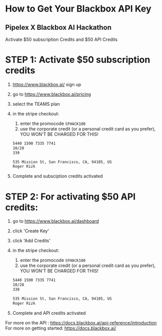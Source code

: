 # How to Get Your Blackbox API Key

## Pipelex X Blackbox AI Hackathon

Activate $50 subscription Credits and $50 API Credits


# STEP 1: Activate $50 subscription credits

1. https://www.blackbox.ai/ sign up
2. go to https://www.blackbox.ai/pricing
3. select the TEAMS plan
4. in the stripe checkout:
    1. enter the promocode `SFHACK100`
    2. use the corporate credit  (or a personal credit card as you prefer), YOU WON'T BE CHARGED FOR THIS!
    
    ```markdown
    5440 1500 7335 7741
    10/28
    339
    
    535 Mission St, San Francisco, CA, 94105, US
    Roger Rizk
    ```
    
5. Complete and subsciption credits activated

# STEP 2: For activating $50 API credits:

1. go to https://www.blackbox.ai/dashboard
2. click 'Create Key'
3. click 'Add Credits'
4. in the stripe checkout:
    1. enter the promocode `SFHACK100`
    2. use the corporate credit  (or a personal credit card as you prefer), YOU WON'T BE CHARGED FOR THIS!
    
    ```markdown
    5440 1500 7335 7741
    10/28
    339
    
    535 Mission St, San Francisco, CA, 94105, US
    Roger Rizk
    ```
    
5. Complete and API credits activated

For more on the API : https://docs.blackbox.ai/api-reference/introduction
For more on getting started: https://docs.blackbox.ai/